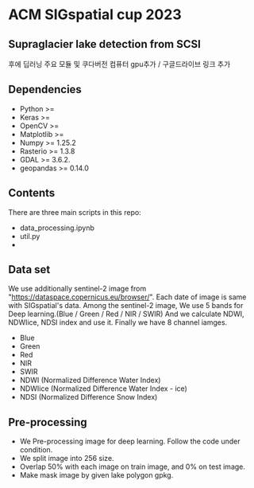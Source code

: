 # ACM SIGspatial cup 2023
## Supraglacier lake detection from SCSI 
후에 딥러닝 주요 모듈 및 쿠다버전 컴퓨터 gpu추가 / 구글드라이브 링크 추가
## Dependencies
- Python >=
- Keras >=
- OpenCV >=
- Matplotlib >=
- Numpy >= 1.25.2
- Rasterio >= 1.3.8
- GDAL >= 3.6.2.
- geopandas >= 0.14.0


## Contents
There are three main scripts in this repo:
- data_processing.ipynb
- util.py
- 


## Data set
We use additionally sentinel-2 image from "https://dataspace.copernicus.eu/browser/".
Each date of image is same with SIGspatial's data.
Among the sentinel-2 image, We use 5 bands for Deep learning.(Blue / Green / Red / NIR / SWIR)
And we calculate NDWI, NDWIice, NDSI index and use it.
Finally we have 8 channel iamges.
- Blue
- Green
- Red
- NIR
- SWIR
- NDWI (Normalized Difference Water Index)
- NDWIice (Normalized Difference Water Index - ice)
- NDSI (Normalized Difference Snow Index)

## Pre-processing
- We Pre-processing image for deep learning. Follow the code under condition.
- We split image into 256 size.
- Overlap 50% with each image on train image, and 0% on test image.
- Make mask image by given lake polygon gpkg.
